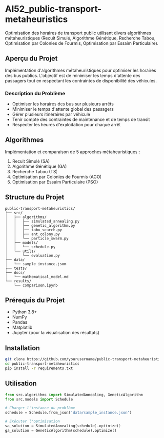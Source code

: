 # AI52_public-transport-metaheuristics
Optimisation des horaires de transport public utilisant divers algorithmes métaheuristiques (Recuit Simulé, Algorithme Génétique, Recherche Tabou, Optimisation par Colonies de Fourmis, Optimisation par Essaim Particulaire).

## Aperçu du Projet
Implémentation d'algorithmes métaheuristiques pour optimiser les horaires des bus publics. L'objectif est de minimiser les temps d'attente des passagers tout en respectant les contraintes de disponibilité des véhicules.

### Description du Problème
- Optimiser les horaires des bus sur plusieurs arrêts
- Minimiser le temps d'attente global des passagers
- Gérer plusieurs itinéraires par véhicule
- Tenir compte des contraintes de maintenance et de temps de transit
- Respecter les heures d'exploitation pour chaque arrêt

## Algorithmes
Implémentation et comparaison de 5 approches métaheuristiques :
1. Recuit Simulé (SA)
2. Algorithme Génétique (GA)
3. Recherche Tabou (TS)
4. Optimisation par Colonies de Fourmis (ACO)
5. Optimisation par Essaim Particulaire (PSO)

## Structure du Projet
```
public-transport-metaheuristics/
├── src/
│   ├── algorithms/
│   │   ├── simulated_annealing.py
│   │   ├── genetic_algorithm.py
│   │   ├── tabu_search.py
│   │   ├── ant_colony.py
│   │   └── particle_swarm.py
│   ├── models/
│   │   └── schedule.py
│   └── utils/
│       └── evaluation.py
├── data/
│   └── sample_instance.json
├── tests/
├── docs/
│   └── mathematical_model.md
└── results/
    └── comparison.ipynb
```


## Prérequis du Projet
- Python 3.8+
- NumPy
- Pandas
- Matplotlib
- Jupyter (pour la visualisation des résultats)


## Installation
```bash
git clone https://github.com/yourusername/public-transport-metaheuristics.git
cd public-transport-metaheuristics
pip install -r requirements.txt
```

## Utilisation
```python
from src.algorithms import SimulatedAnnealing, GeneticAlgorithm
from src.models import Schedule

# Charger l'instance du problème
schedule = Schedule.from_json('data/sample_instance.json')

# Exécuter l'optimisation
sa_solution = SimulatedAnnealing(schedule).optimize()
ga_solution = GeneticAlgorithm(schedule).optimize()
```
